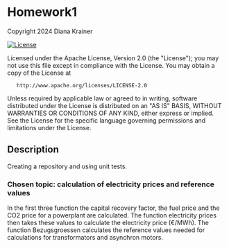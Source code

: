# Homework1

Copyright 2024 Diana Krainer

[![License](https://img.shields.io/badge/License-Apache_2.0-blue.svg)](https://opensource.org/licenses/Apache-2.0)

   Licensed under the Apache License, Version 2.0 (the "License");
   you may not use this file except in compliance with the License.
   You may obtain a copy of the License at

       http://www.apache.org/licenses/LICENSE-2.0

   Unless required by applicable law or agreed to in writing, software
   distributed under the License is distributed on an "AS IS" BASIS,
   WITHOUT WARRANTIES OR CONDITIONS OF ANY KIND, either express or implied.
   See the License for the specific language governing permissions and
   limitations under the License.

## Description
Creating a repository and using unit tests.

### Chosen topic: calculation of electricity prices and reference values
In the first three function the capital recovery factor, the fuel price and the CO2 price for a powerplant are calculated.
The function electricity prices then takes these values to calculate the electricity price (€/MWh).
The function Bezugsgroessen calculates the reference values needed for calculations for transformators and asynchron motors. 
